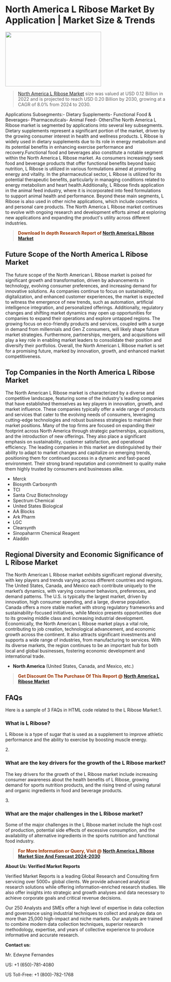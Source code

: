 <p><h1>North America L Ribose Market By Application | Market Size & Trends</h1><p><img class="aligncenter size-medium wp-image-105565" src="https://ffe5etoiles.com/wp-content/uploads/2025/01/MST7-300x171.png" alt="" width="300" height="171" /></p><blockquote><p><a href="https://www.verifiedmarketreports.com/download-sample/?rid=607612&utm_source=Github-NA&utm_medium=389" target="_blank">North America L Ribose Market</a> size was valued at USD 0.12 Billion in 2022 and is projected to reach USD 0.20 Billion by 2030, growing at a CAGR of 8.0% from 2024 to 2030.</p></blockquote>Applications Subsegments:- Dietary Supplements- Functional Food & Beverages- Pharmaceuticals- Animal Feed- OthersThe North America L Ribose market is segmented by applications into several key subsegments. Dietary supplements represent a significant portion of the market, driven by the growing consumer interest in health and wellness products. L Ribose is widely used in dietary supplements due to its role in energy metabolism and its potential benefits in enhancing exercise performance and recovery.Functional food and beverages also constitute a notable segment within the North America L Ribose market. As consumers increasingly seek food and beverage products that offer functional benefits beyond basic nutrition, L Ribose is utilized in various formulations aimed at promoting energy and vitality. In the pharmaceutical sector, L Ribose is utilized for its potential therapeutic benefits, particularly in managing conditions related to energy metabolism and heart health.Additionally, L Ribose finds application in the animal feed industry, where it is incorporated into feed formulations to support animal health and performance. Beyond these main segments, L Ribose is also used in other niche applications, which include cosmetics and personal care products. The North America L Ribose market continues to evolve with ongoing research and development efforts aimed at exploring new applications and expanding the product's utility across different industries.</p><blockquote><p><span style="color: #993300;"><strong>Download In depth Research Report of <a href="https://www.verifiedmarketreports.com/download-sample/?rid=607612&utm_source=Github-NA&utm_medium=389">North America L Ribose Market</a></strong></span></p></blockquote><h2>Future Scope of the North America L Ribose Market</h2><p>The future scope of the North American L Ribose market is poised for significant growth and transformation, driven by advancements in technology, evolving consumer preferences, and increasing demand for innovative solutions. As companies continue to focus on sustainability, digitalization, and enhanced customer experiences, the market is expected to witness the emergence of new trends, such as automation, artificial intelligence integration, and personalized offerings. Additionally, regulatory changes and shifting market dynamics may open up opportunities for companies to expand their operations and explore untapped regions. The growing focus on eco-friendly products and services, coupled with a surge in demand from millennials and Gen Z consumers, will likely shape future market strategies. Furthermore, partnerships, mergers, and acquisitions will play a key role in enabling market leaders to consolidate their position and diversify their portfolios. Overall, the North American L Ribose market is set for a promising future, marked by innovation, growth, and enhanced market competitiveness.</p><h2>Top Companies in the North America L Ribose Market</h2><p>The North American L Ribose market is characterized by a diverse and competitive landscape, featuring some of the industry's leading companies that have established themselves as key players in innovation, growth, and market influence. These companies typically offer a wide range of products and services that cater to the evolving needs of consumers, leveraging cutting-edge technologies and robust business strategies to maintain their market positions. Many of the top firms are focused on expanding their footprint across North America through strategic partnerships, acquisitions, and the introduction of new offerings. They also place a significant emphasis on sustainability, customer satisfaction, and operational efficiency. The leading companies in this market are distinguished by their ability to adapt to market changes and capitalize on emerging trends, positioning them for continued success in a dynamic and fast-paced environment. Their strong brand reputation and commitment to quality make them highly trusted by consumers and businesses alike.</p><p><ul><li>Merck </li><li> Biosynth Carbosynth </li><li> TCI </li><li> Santa Cruz Biotechnology </li><li> Spectrum Chemical </li><li> United States Biological </li><li> AA Blocks </li><li> Ark Pharm </li><li> LGC </li><li> Clearsynth </li><li> Sinopaharrm Chemical Reagent </li><li> Aladdin</li></ul></p><h2>Regional Diversity and Economic Significance of L Ribose Market</h2><p>The North American L Ribose market exhibits significant regional diversity, with key players and trends varying across different countries and regions. The United States, Canada, and Mexico each contribute uniquely to the market’s dynamics, with varying consumer behaviors, preferences, and demand patterns. The U.S. is typically the largest market, driven by innovation, high consumer spending, and a large, diverse population. Canada offers a more stable market with strong regulatory frameworks and sustainability-focused initiatives, while Mexico presents opportunities due to its growing middle class and increasing industrial development. Economically, the North American L Ribose market plays a vital role, contributing to job creation, technological advancement, and economic growth across the continent. It also attracts significant investments and supports a wide range of industries, from manufacturing to services. With its diverse markets, the region continues to be an important hub for both local and global businesses, fostering economic development and international trade.</p><ul> <li><strong>North America</strong> (United States, Canada, and Mexico, etc.)</li></ul><blockquote><p><span style="color: #993300;"><strong>Get Discount On The Purchase Of This Report @ <a href="https://www.verifiedmarketreports.com/ask-for-discount/?rid=607612&utm_source=Github-NA&utm_medium=389">North America L Ribose Market</a></strong></span></p></blockquote><h2>FAQs</h2><p>Here is a sample of 3 FAQs in HTML code related to the L Ribose Market:1. <h3>What is L Ribose?</div><div></h3> <p>L Ribose is a type of sugar that is used as a supplement to improve athletic performance and the ability to exercise by boosting muscle energy.</p>2. <h3>What are the key drivers for the growth of the L Ribose market?</div><div></h3> <p>The key drivers for the growth of the L Ribose market include increasing consumer awareness about the health benefits of L Ribose, growing demand for sports nutrition products, and the rising trend of using natural and organic ingredients in food and beverage products.</p>3. <h3>What are the major challenges in the L Ribose market?</div><div></h3> <p>Some of the major challenges in the L Ribose market include the high cost of production, potential side effects of excessive consumption, and the availability of alternative ingredients in the sports nutrition and functional food industry.</p></p><blockquote><p><span style="color: #993300;"><strong>For More Information or Query, Visit @ <a href="https://www.verifiedmarketreports.com/product/l-ribose-market/">North America L Ribose Market Size And Forecast 2024-2030</a></strong></span></p></blockquote><p><strong>About Us: Verified Market Reports</strong></p><p>Verified Market Reports is a leading Global Research and Consulting firm servicing over 5000+ global clients. We provide advanced analytical research solutions while offering information-enriched research studies. We also offer insights into strategic and growth analyses and data necessary to achieve corporate goals and critical revenue decisions.</p><p>Our 250 Analysts and SMEs offer a high level of expertise in data collection and governance using industrial techniques to collect and analyze data on more than 25,000 high-impact and niche markets. Our analysts are trained to combine modern data collection techniques, superior research methodology, expertise, and years of collective experience to produce informative and accurate research.</p><p><strong>Contact us:</strong></p><p>Mr. Edwyne Fernandes</p><p>US: +1 (650)-781-4080</p><p>US Toll-Free: +1 (800)-782-1768</p>
